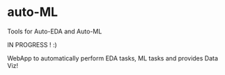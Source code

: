# auto-ML
Tools for Auto-EDA and Auto-ML

IN PROGRESS ! :)

WebApp to automatically perform EDA tasks, ML tasks and provides Data Viz!
